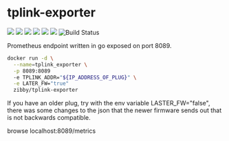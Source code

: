 # tplink-exporter
[![](https://images.microbadger.com/badges/version/zibby/tplink-exporter.svg)](https://microbadger.com/images/zibby/tplink-exporter "Get your own version badge on microbadger.com") [![](https://images.microbadger.com/badges/image/zibby/tplink-exporter.svg)](https://microbadger.com/images/zibby/tplink-exporter "Get your own image badge on microbadger.com") 
![](https://img.shields.io/github/issues-raw/Zibby/tplink-exporter/master.svg) ![](https://img.shields.io/github/last-commit/Zibby/tplink-exporter.svg) ![](https://img.shields.io/docker/automated/zibby/tplink-exporter.svg) ![](https://img.shields.io/docker/pulls/zibby/tplink-exporter.svg)
![Build Status](https://jenkins.zibbytechnology.ddns.net/job/tplink-exporter/job/master/badge/icon)

Prometheus endpoint written in go exposed on port 8089.

~~~bash
docker run -d \
  --name=tplink_exporter \
  -p 8089:8089
  -e TPLINK_ADDR="${IP_ADDRESS_OF_PLUG}" \
  -e LATER_FW="true"
  zibby/tplink-exporter
~~~

If you have an older plug, try with the env variable LASTER_FW="false", there was some changes to the json that the newer firmware sends out that is not backwards compatible. 

browse localhost:8089/metrics


